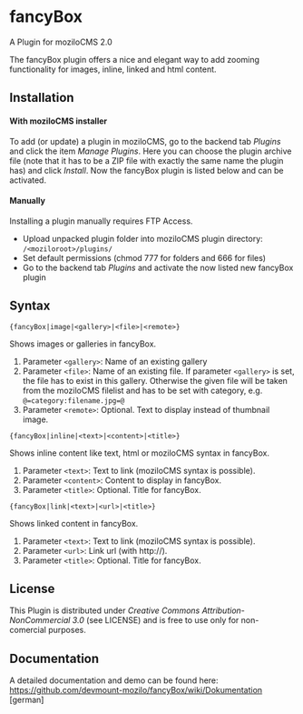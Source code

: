 fancyBox
===========

A Plugin for moziloCMS 2.0

The fancyBox plugin offers a nice and elegant way to add zooming functionality for images, inline, linked and html content.

## Installation
#### With moziloCMS installer
To add (or update) a plugin in moziloCMS, go to the backend tab *Plugins* and click the item *Manage Plugins*. Here you can choose the plugin archive file (note that it has to be a ZIP file with exactly the same name the plugin has) and click *Install*. Now the fancyBox plugin is listed below and can be activated.

#### Manually
Installing a plugin manually requires FTP Access.
- Upload unpacked plugin folder into moziloCMS plugin directory: `/<moziloroot>/plugins/`
- Set default permissions (chmod 777 for folders and 666 for files)
- Go to the backend tab *Plugins* and activate the now listed new fancyBox plugin

## Syntax
```
{fancyBox|image|<gallery>|<file>|<remote>}
```
Shows images or galleries in fancyBox.

1. Parameter `<gallery>`: Name of an existing gallery
2. Parameter `<file>`: Name of an existing file. If parameter `<gallery>` is set, the file has to exist in this gallery. Otherwise the given file will be taken from the moziloCMS filelist and has to be set with category, e.g. `@=category:filename.jpg=@`
3. Parameter `<remote>`: Optional. Text to display instead of thumbnail image.

```
{fancyBox|inline|<text>|<content>|<title>}
```
Shows inline content like text, html or moziloCMS syntax in fancyBox.

1. Parameter `<text>`: Text to link (moziloCMS syntax is possible).
2. Parameter `<content>`: Content to display in fancyBox.
3. Parameter `<title>`: Optional. Title for fancyBox.

```
{fancyBox|link|<text>|<url>|<title>}
```
Shows linked content in fancyBox.

1. Parameter `<text>`: Text to link (moziloCMS syntax is possible).
2. Parameter `<url>`: Link url (with http://).
3. Parameter `<title>`: Optional. Title for fancyBox.

## License
This Plugin is distributed under *Creative Commons Attribution-NonCommercial 3.0* (see LICENSE) and is free to use only for non-comercial purposes.

## Documentation
A detailed documentation and demo can be found here:  
https://github.com/devmount-mozilo/fancyBox/wiki/Dokumentation [german]
